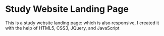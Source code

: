 # Study Website Landing Page

This is a study website landing page: which is also responsive, I created it with the help of HTML5, CSS3, JQuery, and JavaScript